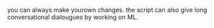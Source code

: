 you can always make yourown changes.
the script can also give long conversational dialougues by working on ML.
